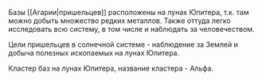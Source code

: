 Базы [[Агарии|пришельцев]] расположены на лунах Юпитера, т.к. там можно добыть множество редких металлов. Также оттуда легко исследовать всю систему, в том числе и наблюдать за человечеством.

Цели пришельцев в солнечной системе - наблюдение за Землей и добыча полезных ископаемых на лунах Юпитера.

Кластер баз на лунах Юпитера, название кластера - Альфа.